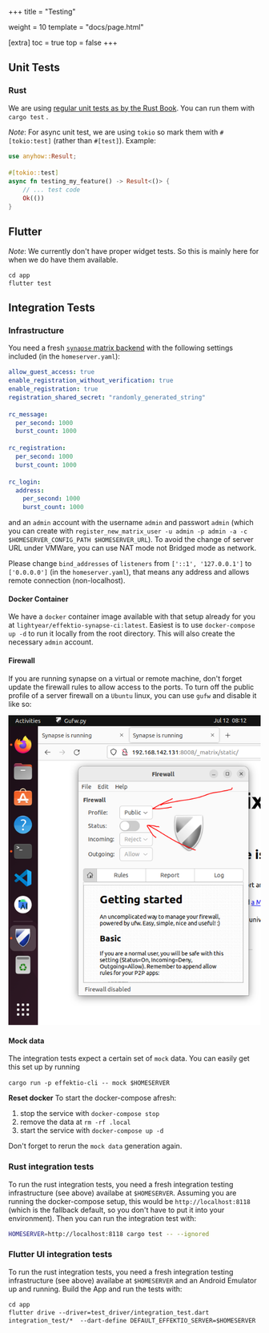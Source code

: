 +++
title = "Testing"

weight = 10
template = "docs/page.html"

[extra]
toc = true
top = false
+++

## Unit Tests

### Rust

We are using [regular unit tests as by the Rust Book](https://doc.rust-lang.org/book/ch11-00-testing.html). You can run them with `cargo test` .

_Note_: For async unit test, we are using `tokio` so mark them with `#[tokio:test]` (rather than `#[test]`). Example:

```rust
use anyhow::Result;

#[tokio::test]
async fn testing_my_feature() -> Result<()> {
    // ... test code
    Ok(())
}
```

## Flutter

_Note_: We currently don't have proper widget tests. So this is mainly here for when we do have them available.

```
cd app
flutter test
```


## Integration Tests

### Infrastructure

You need a fresh [`synapse` matrix backend](https://matrix-org.github.io/synapse/latest/) with the following settings included (in the `homeserver.yaml`):

```yaml
allow_guest_access: true
enable_registration_without_verification: true
enable_registration: true
registration_shared_secret: "randomly_generated_string"

rc_message:
  per_second: 1000
  burst_count: 1000

rc_registration:
  per_second: 1000
  burst_count: 1000

rc_login:
  address:
    per_second: 1000
    burst_count: 1000
```

and an `admin` account with the username `admin` and passwort `admin` (which you can create with `register_new_matrix_user -u admin -p admin -a -c $HOMESERVER_CONFIG_PATH $HOMESERVER_URL`). To avoid the change of server URL under VMWare, you can use NAT mode not Bridged mode as network.

Please change `bind_addresses` of `listeners` from `['::1', '127.0.0.1']` to `['0.0.0.0']` (in the `homeserver.yaml`), that means any address and allows remote connection (non-localhost).

#### Docker Container
We have a `docker` container image available with that setup already for you at `lightyear/effektio-synapse-ci:latest`. Easiest is to use `docker-compose up -d` to run it locally from the root directory. This will also create the necessary `admin` account.

#### Firewall

If you are running synapse on a virtual or remote machine, don't forget update the firewall rules to allow access to the ports. To turn off the public profile of a server firewall on a `Ubuntu` linux, you can use `gufw` and disable it like so:

![Ubuntu Firewall](../../../static/images/ubuntu-firewall.png)

#### Mock data
The integration tests expect a certain set of `mock` data. You can easily get this set up by running

`cargo run -p effektio-cli -- mock $HOMESERVER`

**Reset docker**
To start the docker-compose afresh:

1. stop the service with `docker-compose stop`
2. remove the data at `rm -rf .local`
3. start the service with `docker-compose up -d`

Don't forget to rerun the `mock data` generation again.

### Rust integration tests

To run the rust integration tests, you need a fresh integration testing infrastructure (see above) availabe at `$HOMESERVER`. Assuming you are running the docker-compose setup, this would be `http://localhost:8118` (which is the fallback default, so you don't have to put it into your environment). Then you can run the integration test with:

```bash
HOMESERVER=http://localhost:8118 cargo test -- --ignored
```

### Flutter UI integration tests

To run the rust integration tests, you need a fresh integration testing infrastructure (see above) availabe at `$HOMESERVER` and an Android Emulator up and running. Build the App and run the tests with:

```
cd app
flutter drive --driver=test_driver/integration_test.dart integration_test/*  --dart-define DEFAULT_EFFEKTIO_SERVER=$HOMESERVER
```